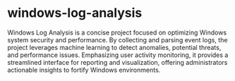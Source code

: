 # windows-log-analysis
Windows Log Analysis is a concise project focused on optimizing Windows system security and performance. By collecting and parsing event logs, the project leverages machine learning to detect anomalies, potential threats, and performance issues. Emphasizing user activity monitoring, it provides a streamlined interface for reporting and visualization, offering administrators actionable insights to fortify Windows environments.
